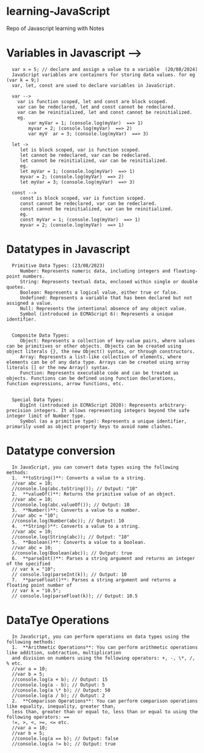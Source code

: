 # learning-JavaScript
   Repo of Javascript learning with Notes


   # Variables in Javascript  -->   
      var x = 5; // declare and assign a value to a variable  (20/08/2024)
      JavaScript variables are containers for storing data values. for eg (var k = 9;)
      var, let, const are used to declare variables in JavaScript.
      
      var -->
        var is function scoped, let and const are block scoped.
        var can be redeclared, let and const cannot be redeclared.
        var can be reinitialized, let and const cannot be reinitialized.
        eg.
            var myVar = 1; (console.log(myVar)  ==> 1)
            myvar = 2; (console.log(myVar)  ==> 2)
            var myV  ar = 3; (console.log(myVar)  ==> 3)

      let ->
         let is block scoped, var is function scoped.
         let cannot be redeclared, var can be redeclared.
         let cannot be reinitialized, var can be reinitialized.
         eg.
         let myVar = 1; (console.log(myVar)  ==> 1)
         myvar = 2; (console.log(myVar)  ==> 2)
         let myVar = 3; (console.log(myVar)  ==> 3)

      const -->
         const is block scoped, var is function scoped.
         const cannot be redeclared, var can be redeclared.
         const cannot be reinitialized, var can be reinitialized.
         eg.
         const myVar = 1; (console.log(myVar)  ==> 1)
         myvar = 2; (console.log(myVar)  ==> 1)



   # Datatypes in Javascript
      Primitive Data Types: (23/08/2023)
         Number: Represents numeric data, including integers and floating-point numbers.
         String: Represents textual data, enclosed within single or double quotes.
         Boolean: Represents a logical value, either true or false.
         Undefined: Represents a variable that has been declared but not assigned a value.
         Null: Represents the intentional absence of any object value.
         Symbol (introduced in ECMAScript 6): Represents a unique identifier.


      Composite Data Types:
         Object: Represents a collection of key-value pairs, where values can be primitives or other objects. Objects can be created using object literals {}, the new Object() syntax, or through constructors.
         Array: Represents a list-like collection of elements, where elements can be of any data type. Arrays can be created using array literals [] or the new Array() syntax.
         Function: Represents executable code and can be treated as objects. Functions can be defined using function declarations, function expressions, arrow functions, etc.


      Special Data Types:
         BigInt (introduced in ECMAScript 2020): Represents arbitrary-precision integers. It allows representing integers beyond the safe integer limit of Number type.
         Symbol (as a primitive type): Represents a unique identifier, primarily used as object property keys to avoid name clashes.


   # Datatype conversion
      In JavaScript, you can convert data types using the following methods:
      1.  **toString()**: Converts a value to a string. 
      //var abc = 10;
      //console.log(abc.toString()); // Output: "10"
      2.  **valueOf()**: Returns the primitive value of an object.
      //var abc = 10;
      //console.log(abc.valueOf()); // Output: 10
      3.  **Number()**: Converts a value to a number.
      //var abc = "10";
      //console.log(Number(abc)); // Output: 10
      4.  **String()**: Converts a value to a string.
      //var abc = 10;
      //console.log(String(abc)); // Output: "10"
      5.  **Boolean()**: Converts a value to a boolean.
      //var abc = 10;
      //console.log(Boolean(abc)); // Output: true
      6.  **parseInt()**: Parses a string argument and returns an integer of the specified
      // var k = "10";
      // console.log(parseInt(k)); // Output: 10
      7.  **parseFloat()**: Parses a string argument and returns a floating point number of
      // var k = "10.5";
      // console.log(parseFloat(k)); // Output: 10.5

   # DataTye Operations
      In JavaScript, you can perform operations on data types using the following methods:
      1.  **Arithmetic Operations**: You can perform arithmetic operations like addition, subtraction, multiplication
      and division on numbers using the following operators: +, -, \*, /, % etc.
      //var a = 10;
      //var b = 5;
      //console.log(a + b); // Output: 15
      //console.log(a - b); // Output: 5
      //console.log(a \* b); // Output: 50
      //console.log(a / b); // Output: 2
      2.  **Comparison Operations**: You can perform comparison operations like equality, inequality, greater than,
      less than, greater than or equal to, less than or equal to using the following operators: ==
      !=, >, <, >=, <= etc.
      //var a = 10;
      //var b = 5;
      //console.log(a == b); // Output: false
      //console.log(a != b); // Output: true



     
